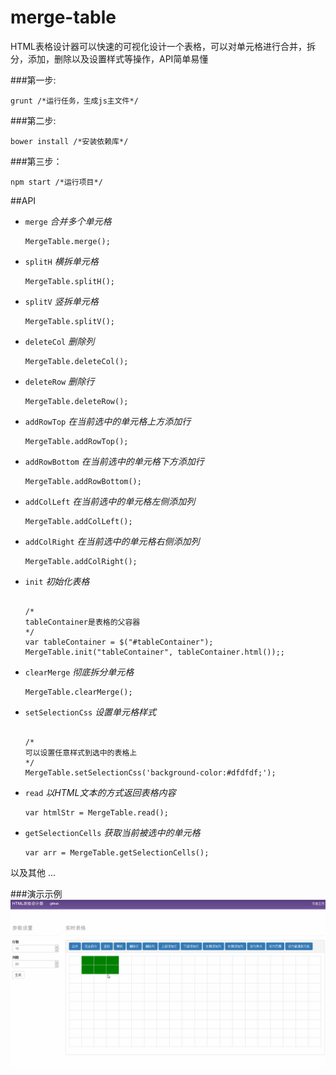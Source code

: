 # merge-table
HTML表格设计器可以快速的可视化设计一个表格，可以对单元格进行合并，拆分，添加，删除以及设置样式等操作，API简单易懂

###第一步:
<pre><code>grunt /*运行任务，生成js主文件*/</code></pre>

###第二步:
<pre><code>bower install /*安装依赖库*/</code></pre>

###第三步：
<pre><code>npm start /*运行项目*/</code></pre>



##API
<ul>
	<li>
		       <code>merge</code>  <em>合并多个单元格</em>
				<pre><code>MergeTable.merge();</code></pre>
	</li>
<li>
		 <code>splitH</code>  <em>横拆单元格</em><pre><code>MergeTable.splitH();</code></pre>
	</li>
<li>
		 <code>splitV</code>  <em>竖拆单元格</em><pre><code>MergeTable.splitV();</code></pre>
	</li>
<li>
		 <code>deleteCol</code>  <em>删除列</em><pre><code>MergeTable.deleteCol();</code></pre>
	</li>
<li>
		 <code>deleteRow</code>  <em>删除行</em><pre><code>MergeTable.deleteRow();</code></pre>
	</li>
<li>
		 <code>addRowTop</code>  <em>在当前选中的单元格上方添加行</em><pre><code>MergeTable.addRowTop();</code></pre>
	</li>
<li>
		 <code>addRowBottom</code>  <em>在当前选中的单元格下方添加行</em><pre><code>MergeTable.addRowBottom();</code></pre>
	</li>
<li>
		 <code>addColLeft</code>  <em>在当前选中的单元格左侧添加列</em><pre><code>MergeTable.addColLeft();</code></pre>
	</li>
<li>
		 <code>addColRight</code>  <em>在当前选中的单元格右侧添加列</em><pre><code>MergeTable.addColRight();</code></pre>
	</li>
<li>
		 <code>init</code>  <em>初始化表格</em>
<pre><code>
/*
tableContainer是表格的父容器
*/
var tableContainer = $("#tableContainer");
MergeTable.init("tableContainer", tableContainer.html());;</code></pre>
	</li>
<li>
		 <code>clearMerge</code>  <em>彻底拆分单元格</em><pre><code>MergeTable.clearMerge();</code></pre>
	</li>
<li>
		 <code>setSelectionCss</code>  <em>设置单元格样式</em>
<pre><code>
/*
可以设置任意样式到选中的表格上
*/
MergeTable.setSelectionCss('background-color:#dfdfdf;');</code></pre>
	</li>
<li>
		 <code>read</code>  <em>以HTML文本的方式返回表格内容</em><pre><code>var htmlStr = MergeTable.read();</code></pre>
	</li>
<li>
		 <code>getSelectionCells</code>  <em>获取当前被选中的单元格</em><pre><code>var arr = MergeTable.getSelectionCells();</code></pre>
	</li>

</ul>

以及其他 ...

###演示示例
![Alt text](sample.gif)
